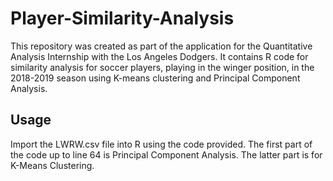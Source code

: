 # Player-Similarity-Analysis

This repository was created as part of the application for the Quantitative Analysis Internship with the Los Angeles Dodgers. It contains R code for similarity analysis for soccer players, playing in the winger position, in the 2018-2019 season using K-means clustering and Principal Component Analysis.  

## Usage

Import the LWRW.csv file into R using the code provided. The first part of the code up to line 64 is Principal Component Analysis. The latter part is for K-Means Clustering. 